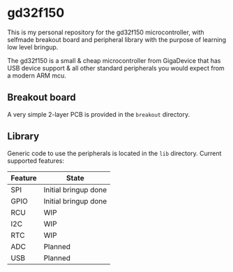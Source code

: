 # gd32f150

This is my personal repository for the gd32f150 microcontroller, with selfmade breakout board and peripheral library with the purpose of learning low level bringup.

The gd32f150 is a small & cheap microcontroller from GigaDevice that has USB device support & all other standard peripherals you would expect from a modern ARM mcu.

## Breakout board

A very simple 2-layer PCB is provided in the `breakout` directory.

## Library 

Generic code to use the peripherals is located in the `lib` directory. Current supported features:

| Feature       | State                |
| ------------- | -------------        |
| SPI           | Initial bringup done |
| GPIO          | Initial bringup done |
| RCU           | WIP                  |
| I2C           | WIP                  |
| RTC           | WIP                  |
| ADC           | Planned              |
| USB           | Planned              |


